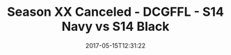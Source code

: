 ---
title: Season XX Canceled - DCGFFL - S14 Navy vs S14 Black
teams-score:
- team: _teams/s14-navy.md
  score: 25
- team: _teams/s14-black.md
  score: 40
mvp: Andy, Kevin
game-ball: Louis, Aaron
season: 14
week: 9
date: '2017-05-15T12:31:22'
pageid: season-14-playoffs-may-14-2017-5099-vs-5091
---